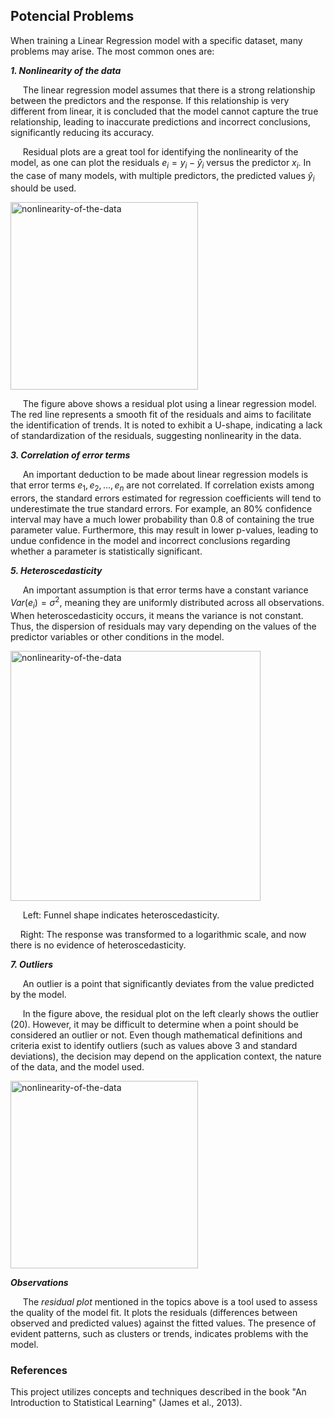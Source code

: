 ## Potencial Problems
When training a Linear Regression model with a specific dataset, many problems may arise. The most common ones are:

***1. Nonlinearity of the data***

&nbsp;&nbsp;&nbsp;&nbsp; The linear regression model assumes that there is a strong relationship between the predictors and the response. If this relationship is very different from linear, it is concluded that the model cannot capture the true relationship, leading to inaccurate predictions and incorrect conclusions, significantly reducing its accuracy.

&nbsp;&nbsp;&nbsp;&nbsp; Residual plots are a great tool for identifying the nonlinearity of the model, as one can plot the residuals $e_i = y_i - \hat{y}_i$ versus the predictor $x_i$. In the case of many models, with multiple predictors, the predicted values $\hat{y}_i$ should be used.
   
   <img src="https://i.postimg.cc/sDCh8zQb/Captura-de-tela-2025-04-03-105017.png" alt="nonlinearity-of-the-data" width="300">
   
&nbsp;&nbsp;&nbsp;&nbsp; The figure above shows a residual plot using a linear regression model. The red line represents a smooth fit of the residuals and aims to facilitate the identification of trends. It is noted to exhibit a U-shape, indicating a lack of standardization of the residuals, suggesting nonlinearity in the data.
   
***3. Correlation of error terms***

&nbsp;&nbsp;&nbsp;&nbsp; An important deduction to be made about linear regression models is that error terms $e_1, e_2, ..., e_n$ are not correlated. If correlation exists among errors, the standard errors estimated for regression coefficients will tend to underestimate the true standard errors. For example, an 80% confidence interval may have a much lower probability than 0.8 of containing the true parameter value. Furthermore, this may result in lower p-values, leading to undue confidence in the model and incorrect conclusions regarding whether a parameter is statistically significant.
   
***5. Heteroscedasticity***

&nbsp;&nbsp;&nbsp;&nbsp; An important assumption is that error terms have a constant variance $Var(e_i) = \sigma^2$, meaning they are uniformly distributed across all observations. When heteroscedasticity occurs, it means the variance is not constant. Thus, the dispersion of residuals may vary depending on the values of the predictor variables or other conditions in the model.

   <img src="https://i.postimg.cc/NML6gxBV/Captura-de-tela-2025-04-03-144532.png" alt="nonlinearity-of-the-data" width="400">
   
&nbsp;&nbsp;&nbsp;&nbsp; Left: Funnel shape indicates heteroscedasticity. 

&nbsp;&nbsp;&nbsp;&nbsp;Right: The response was transformed to a logarithmic scale, and now there is no evidence of heteroscedasticity.
   
***7. Outliers***

&nbsp;&nbsp;&nbsp;&nbsp; An outlier is a point that significantly deviates from the value predicted by the model.

&nbsp;&nbsp;&nbsp;&nbsp; In the figure above, the residual plot on the left clearly shows the outlier (20). However, it may be difficult to determine when a point should be considered an outlier or not. Even though mathematical definitions and criteria exist to identify outliers (such as values above 3 and standard deviations), the decision may depend on the application context, the nature of the data, and the model used.

   <img src="https://i.postimg.cc/QCL1D9SZ/Captura-de-tela-2025-04-03-135113.png" alt="nonlinearity-of-the-data" width="300">

***Observations*** 

&nbsp;&nbsp;&nbsp;&nbsp; The *residual plot* mentioned in the topics above is a tool used to assess the quality of the model fit. It plots the residuals (differences between observed and predicted values) against the fitted values. The presence of evident patterns, such as clusters or trends, indicates problems with the model.

### References

This project utilizes concepts and techniques described in the book "An Introduction to Statistical Learning" (James et al., 2013).
